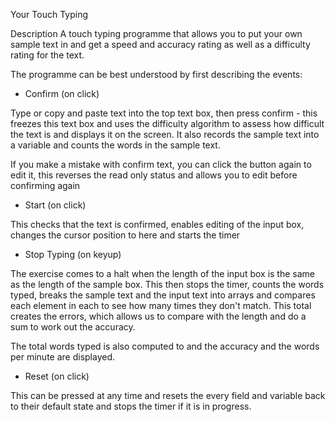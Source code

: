 Your Touch Typing

Description
A touch typing programme that allows you to put your own sample text in and get a speed and accuracy rating as well as a difficulty rating for the text.

The programme can be best understood by first describing the events:

- Confirm (on click)

Type or copy and paste text into the top text box, then press confirm - this freezes this text box and uses the difficulty algorithm to assess how difficult the text is and displays it on the screen. It also records the sample text into a variable and counts the words in the sample text. 

If you make a mistake with confirm text, you can click the button again to edit it, this reverses the read only status and allows you to edit before confirming again

- Start (on click)

This checks that the text is confirmed, enables editing of the input box, changes the cursor position to here and starts the timer

- Stop Typing (on keyup)

The exercise comes to a halt when the length of the input box is the same as the length of the sample box. This then stops the timer, counts the words typed, breaks the sample text and the input text into arrays and compares each element in each to see how many times they don't match. This total creates the errors, which allows us to compare with the length and do a sum to work out the accuracy. 

The total words typed is also computed to and the accuracy and the words per minute are displayed. 

- Reset (on click)

This can be pressed at any time and resets the every field and variable back to their default state and stops the timer if it is in progress. 
